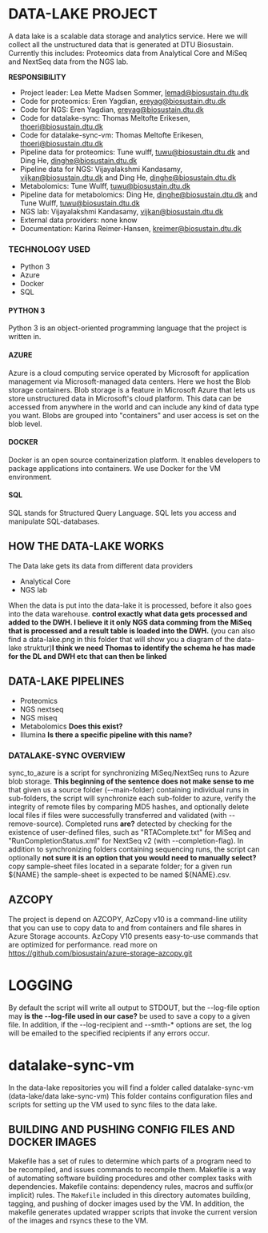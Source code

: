 # DATA-LAKE PROJECT
A data lake is a scalable data storage and analytics service.
Here we will collect all the unstructured data that is generated at DTU Biosustain. Currently this includes: Proteomics data from Analytical Core and MiSeq and NextSeq data from the NGS lab.
 
**RESPONSIBILITY**
- Project leader: Lea Mette Madsen Sommer, lemad@biosustain.dtu.dk
- Code for proteomics: Eren Yagdian, ereyag@biosustain.dtu.dk
- Code for NGS: Eren Yagdian, ereyag@biosustain.dtu.dk
- Code for datalake-sync: Thomas Meltofte Erikesen, thoeri@biosustain.dtu.dk
- Code for datalake-sync-vm: Thomas Meltofte Erikesen, thoeri@biosustain.dtu.dk
- Pipeline data for proteomics: Tune wulff, tuwu@biosustain.dtu.dk and Ding He, dinghe@biosustain.dtu.dk
- Pipeline data for NGS: Vijayalakshmi Kandasamy, vijkan@biosustain.dtu.dk and Ding He, dinghe@biosustain.dtu.dk
- Metabolomics: Tune Wulff, tuwu@biosustain.dtu.dk
- Pipeline data for metabolomics: Ding He, dinghe@biosustain.dtu.dk and Tune Wulff, tuwu@biosustain.dtu.dk
- NGS lab: Vijayalakshmi Kandasamy, vijkan@biosustain.dtu.dk
- External data providers: none know
- Documentation: Karina Reimer-Hansen, kreimer@biosustain.dtu.dk
 
### TECHNOLOGY USED
- Python 3
- Azure
- Docker
- SQL
 
#### PYTHON 3
Python 3 is an object-oriented programming language that the project is written in.
 
#### AZURE
Azure is a cloud computing service operated by Microsoft for application management via Microsoft-managed data centers.
Here we host the Blob storage containers.
Blob storage is a feature in Microsoft Azure that lets us store unstructured data in Microsoft's cloud platform. This data can be accessed from anywhere in the world and can include any kind of data type you want. Blobs are grouped into "containers" and user access is set on the blob level.
 
#### DOCKER
Docker is an open source containerization platform.
It enables developers to package applications into containers.
We use Docker for the VM environment.
 
#### SQL
SQL stands for Structured Query Language.
SQL lets you access and manipulate SQL-databases.
 
## HOW THE DATA-LAKE WORKS
The Data lake gets its data from different data providers
- Analytical Core
- NGS lab

When the data is put into the data-lake it is processed, before it also goes into the data warehouse. **control exactly what data gets processed and added to the DWH. I believe it it only NGS data comming from the MiSeq that is processed and a result table is loaded into the DWH.**
(you can also find a data-lake.png in this folder that will show you a diagram of the data-lake struktur)**I think we need Thomas to identify the schema he has made for the DL and DWH etc that can then be linked**
 
## DATA-LAKE PIPELINES
- Proteomics
- NGS nextseq
- NGS miseq
- Metabolomics **Does this exist?**
- Illumina **Is there a specific pipeline with this name?**
 
### DATALAKE-SYNC OVERVIEW
sync_to_azure is a script for synchronizing MiSeq/NextSeq runs to Azure
blob storage.
**This beginning of the sentence does not make sense to me** that given us a source folder (--main-folder) containing individual runs
in sub-folders, the script will synchronize each sub-folder to azure, verify
the integrity of remote files by comparing MD5 hashes, and optionally delete
local files if files were successfully transferred and validated (with
--remove-source).
Completed runs **are?** detected by checking for the existence of user-defined
files, such as "RTAComplete.txt" for MiSeq and "RunCompletionStatus.xml" for
NextSeq v2 (with --completion-flag).
In addition to synchronizing folders containing sequencing runs, the script
can optionally **not sure it is an option that you would need to manually select?** copy sample-sheet files located in a separate folder; for a
given run ${NAME} the sample-sheet is expected to be named ${NAME}.csv.
 
## AZCOPY
The project is depend on AZCOPY,
AzCopy v10 is a command-line utility that you can use to copy data to and from containers and file shares in Azure Storage accounts.
AzCopy V10 presents easy-to-use commands that are optimized for performance.
read more on https://github.com/biosustain/azure-storage-azcopy.git
 
# LOGGING
By default the script will write all output to STDOUT, but the --log-file
option may **is the --log-file used in our case?** be used to save a copy to a given file. In addition, if the
--log-recipient and --smth-\* options are set, the log will be emailed to
the specified recipients if any errors occur.
 
# datalake-sync-vm
In the data-lake repositories you will find a folder called datalake-sync-vm (data-lake/data lake-sync-vm)
This folder contains configuration files and scripts for setting up the VM used to sync files to the data lake.
 
## BUILDING AND PUSHING CONFIG FILES AND DOCKER IMAGES
Makefile has a set of rules to determine which parts of a program need to be recompiled, and issues commands to recompile them. Makefile is a way of automating software building procedures and other complex tasks with dependencies. Makefile contains: dependency rules, macros and suffix(or implicit) rules.
The `Makefile` included in this directory automates building, tagging, and pushing of docker images used by the VM. In addition,
the makefile generates updated wrapper scripts that invoke the current version of the images and rsyncs these to the VM.
 

